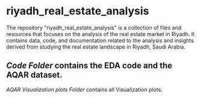 # riyadh_real_estate_analysis
The repository "riyadh_real_estate_analysis" is a collection of files and resources that focuses on the analysis of the real estate market in Riyadh. It contains data, code, and documentation related to the analysis and insights derived from studying the real estate landscape in Riyadh, Saudi Arabia.

*Code Folder* contains the EDA code and the AQAR dataset.
---------------------------------------------------------
*AQAR Visualization plots Folder* contains all Visualization plots.

